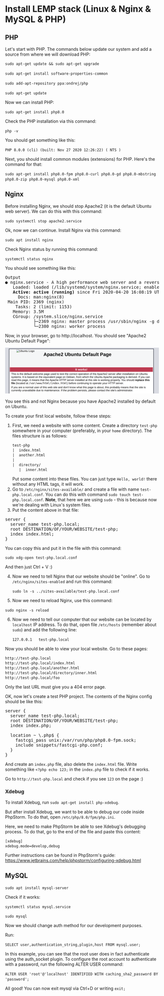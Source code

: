 # Install LEMP stack (Linux & Nginx & MySQL & PHP)

## PHP

Let's start with PHP. The commands below update our system and add a source from where we will download PHP:

```
sudo apt-get update && sudo apt-get upgrade

sudo apt-get install software-properties-common

sudo add-apt-repository ppa:ondrej/php

sudo apt-get update
```

Now we can install PHP:

`sudo apt-get install php8.0`

Check the PHP installation via this command:

`php -v`

You should get something like this:

`PHP 8.0.0 (cli) (built: Nov 27 2020 12:26:22) ( NTS )`

Next, you should install common modules (extensions) for PHP. Here's the command for that:

`sudo apt-get install php8.0-fpm php8.0-curl php8.0-gd php8.0-mbstring php8.0-zip php8.0-mysql php8.0-xml`

## Nginx

Before installing Nginx, we should stop Apache2 (it is the default Ubuntu web server).
We can do this with this command:

`sudo systemctl stop apache2.service`

Ok, now we can continue. Install Nginx via this command:

`sudo apt install nginx`

Check Nginx status by running this command:

`systemctl status nginx`

You should see something like this:

<pre>
Output
● nginx.service - A high performance web server and a reverse proxy server
   Loaded: loaded (/lib/systemd/system/nginx.service; enabled; vendor preset: enabled)
   <b>Active: active (running)</b> since Fri 2020-04-20 16:08:19 UTC; 3 days ago
     Docs: man:nginx(8)
 Main PID: 2369 (nginx)
    Tasks: 2 (limit: 1153)
   Memory: 3.5M
   CGroup: /system.slice/nginx.service
           ├─2369 nginx: master process /usr/sbin/nginx -g daemon on; master_process on;
           └─2380 nginx: worker process
</pre>

Now, in your browser, go to http://localhost. You should see "Apache2 Ubuntu Default Page":

![](img/default_page.png)

You see this and not Nginx because you have Apache2 installed by default on Ubuntu.

To create your first local website, follow these steps:

1. First, we need a website with some content. Create a directory `test-php` somewhere in your computer (preferably, in your `home` directory). The files structure is as follows:
   ```
   test-php
   |  index.html
   |  another.html
   |
   |  directory/
      |  inner.html
   ```
   Put some content into these files. You can just type `Hello, world!` there without any HTML tags, it will work.
2. Go to `/etc/nginx/sites-available/` and create a file with name `test-php.local.conf`. You can do this with command
   `sudo touch test-php.local.conf`. **Note**, that here we are using `sudo` - this is because now we're dealing with Linux's system files.
3. Put the content above in that file:
<pre>
server {
  server_name test-php.local;
  root DESTINATION/OF/YOUR/WEBSITE/test-php;
  index index.html;
}
</pre>

You can copy this and put it in the file with this command:

```
sudo xdg-open test-php.local.conf
```

And then just Ctrl + V :)

4. Now we need to tell Nginx that our website should be "online". Go to `/etc/nginx/sites-enabled` and run this command:
   
   `sudo ln -s ../sites-available/test-php.local.conf`

5. Now we need to reload Nginx, use this command:

  `sudo nginx -s reload`
  
6. Now we need to tell our computer that our website can be located by `localhost` IP address. To do that, open file `/etc/hosts` (remember about `sudo`)
and add the following line:
   
   `127.0.0.1	test-php.local`

Now you should be able to view your local website. Go to these pages:
```
http://test-php.local
http://test-php.local/index.html
http://test-php.local/another.html
http://test-php.local/directory/inner.html
http://test-php.local/foo
```

Only the last URL must give you a 404 error page.

OK, now let's create a test PHP project. The contents of the Nginx config
should be like this:
<pre>
server {
  server_name test-php.local;
  root DESTINATION/OF/YOUR/WEBSITE/test-php;
  index index.php;

  location ~ \.php$ {
    fastcgi_pass unix:/var/run/php/php8.0-fpm.sock;
    include snippets/fastcgi-php.conf;
  }
}
</pre>

And create an `index.php` file, also delete the `index.html` file. Write something
like `<?php echo 123;` in the `index.php` file to check if it works.

Go to `http://test-php.local` and check if you see `123` on the page :)

### Xdebug

To install Xdebug, run `sudo apt-get install php-xdebug`.

But after install Xdebug, we want to be able to debug our code inside PhpStorm.
To do that, open `/etc/php/8.0/fpm/php.ini`.

Here, we need to make PhpStorm be able to see Xdebug's debugging process. To do that,
go to the end of the file and paste this content:

```
[xdebug]
xdebug.mode=develop,debug
```

Further instructions can be found in PhpStorm's guide:
https://www.jetbrains.com/help/phpstorm/configuring-xdebug.html

## MySQL

`sudo apt install mysql-server`

Check if it works:

`systemctl status mysql.service`

`sudo mysql`

Now we should change auth method for our development purposes.

Run:

`SELECT user,authentication_string,plugin,host FROM mysql.user;`

In this example, you can see that the root user does in fact authenticate using the auth_socket plugin.
To configure the root account to authenticate with a password, run the following ALTER USER command:

`ALTER USER 'root'@'localhost' IDENTIFIED WITH caching_sha2_password BY 'password';`

All good! You can now exit mysql via Ctrl+D or writing `exit;`